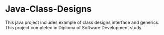 # Java-Class-Designs
This java project includes example of class designs,interface and generics. This project completed in Diploma of Software Development study. 
